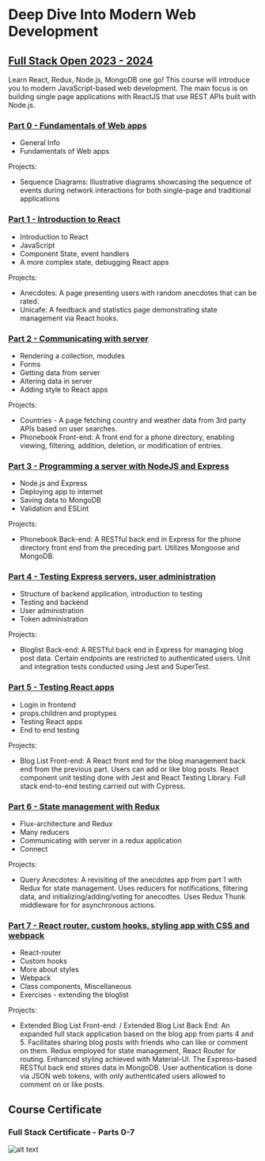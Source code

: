 # Deep Dive Into Modern Web Development

## [Full Stack Open 2023 - 2024](https://fullstackopen.com/en/)

Learn React, Redux, Node.js, MongoDB one go! This course will introduce you to modern JavaScript-based web development. The main focus is on building single page applications with ReactJS that use REST APIs built with Node.js.

### [Part 0 - Fundamentals of Web apps](https://fullstackopen.com/en/part0)

- General Info
- Fundamentals of Web apps

Projects:
- Sequence Diagrams: Illustrative diagrams showcasing the sequence of events during network interactions for both single-page and traditional applications

### [Part 1 - Introduction to React](https://fullstackopen.com/en/part1)

- Introduction to React
- JavaScript
- Component State, event handlers
- A more complex state, debugging React apps

Projects:
- Anecdotes: A page presenting users with random anecdotes that can be rated.
- Unicafe: A feedback and statistics page demonstrating state management via React hooks.


### [Part 2 - Communicating with server](https://fullstackopen.com/en/part2)

- Rendering a collection, modules
- Forms
- Getting data from server
- Altering data in server
- Adding style to React apps

Projects:
- Countries - A page fetching country and weather data from 3rd party APIs based on user searches.
- Phonebook Front-end: A front end for a phone directory, enabling viewing, filtering, addition, deletion, or modification of entries.

### [Part 3 - Programming a server with NodeJS and Express](https://fullstackopen.com/en/part3)

- Node.js and Express
- Deploying app to internet
- Saving data to MongoDB
- Validation and ESLint

Projects:
- Phonebook Back-end: A RESTful back end in Express for the phone directory front end from the preceding part. Utilizes Mongoose and MongoDB.

### [Part 4 - Testing Express servers, user administration](https://fullstackopen.com/en/part4)

- Structure of backend application, introduction to testing
- Testing and backend
- User administration
- Token administration

Projects:
- Bloglist Back-end: A RESTful back end in Express for managing blog post data. Certain endpoints are restricted to authenticated users. Unit and integration tests conducted using Jest and SuperTest.

### [Part 5 - Testing React apps](https://fullstackopen.com/en/part5)

- Login in frontend
- props.children and proptypes
- Testing React apps
- End to end testing

Projects:
- Blog List Front-end: A React front end for the blog management back end from the previous part. Users can add or like blog posts. React component unit testing done with Jest and React Testing Library. Full stack end-to-end testing carried out with Cypress.

### [Part 6 - State management with Redux](https://fullstackopen.com/en/part6)

- Flux-architecture and Redux
- Many reducers
- Communicating with server in a redux application
- Connect

Projects:
- Query Anecdotes: A revisiting of the anecdotes app from part 1 with Redux for state management. Uses reducers for notifications, filtering data, and initializing/adding/voting for anecodtes. Uses Redux Thunk middleware for for asynchronous actions.

### [Part 7 - React router, custom hooks, styling app with CSS and webpack](https://fullstackopen.com/en/part7)

- React-router
- Custom hooks
- More about styles
- Webpack
- Class components, Miscellaneous
- Exercises - extending the bloglist

Projects:
- Extended Blog List Front-end: / Extended Blog List Back End: An expanded full stack application based on the blog app from parts 4 and 5. Facilitates sharing blog posts with friends who can like or comment on them. Redux employed for state management, React Router for routing. Enhanced styling achieved with Material-UI. The Express-based RESTful back end stores data in MongoDB. User authentication is done via JSON web tokens, with only authenticated users allowed to comment on or like posts.


## Course Certificate

### Full Stack Certificate - Parts 0-7

![alt text](https://i.imgur.com/oHQEjLG.png)
